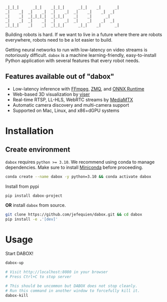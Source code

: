 ```
_|_|_|      _|_|    _|_|_|      _|_|    _|      _| 
_|    _|  _|    _|  _|    _|  _|    _|    _|  _|   
_|    _|  _|_|_|_|  _|_|_|    _|    _|      _|     
_|    _|  _|    _|  _|    _|  _|    _|    _|  _|   
_|_|_|    _|    _|  _|_|_|      _|_|    _|      _| 
```

Building robots is hard. If we want to live in a future where there are robots everywhere, robots need to be a lot easier to build.

Getting neural networks to run with low-latency on video streams is notoriously difficult. `dabox` is a machine learning-friendly, easy-to-install Python application with several features that every robot needs.

## Features available out of "dabox"
- Low-latency inference with [FFmpeg](https://ffmpeg.org/), [ZMQ](https://zeromq.org/), and [ONNX Runtime](https://onnxruntime.ai/)
- Web-based 3D visualization by [viser](https://github.com/nerfstudio-project/viser)
- Real-time RTSP, LL-HLS, WebRTC streams by [MediaMTX](https://github.com/bluenviron/mediamtx)
- Automatic camera discovery and multi-camera support
- Supported on Mac, Linux, and x86+dGPU systems

# Installation

## Create environment

`dabox` requires `python >= 3.10`. We recommend using conda to manage dependencies. Make sure to install [Miniconda](https://docs.conda.io/miniconda.html) before proceeding.

```bash
conda create --name dabox -y python=3.10 && conda activate dabox
```

Install from pypi

```
pip install dabox-project
```

**OR** install `dabox` from source. 

```bash
git clone https://github.com/jefequien/dabox.git && cd dabox
pip install -e .'[dev]'
```

# Usage

Start DABOX!
```bash
dabox-up

# Visit http://localhost:8080 in your browser
# Press Ctrl+C to stop server

# This should be uncommon but DABOX does not stop cleanly.
# Run this command in another window to forcefully kill it.
dabox-kill
```
